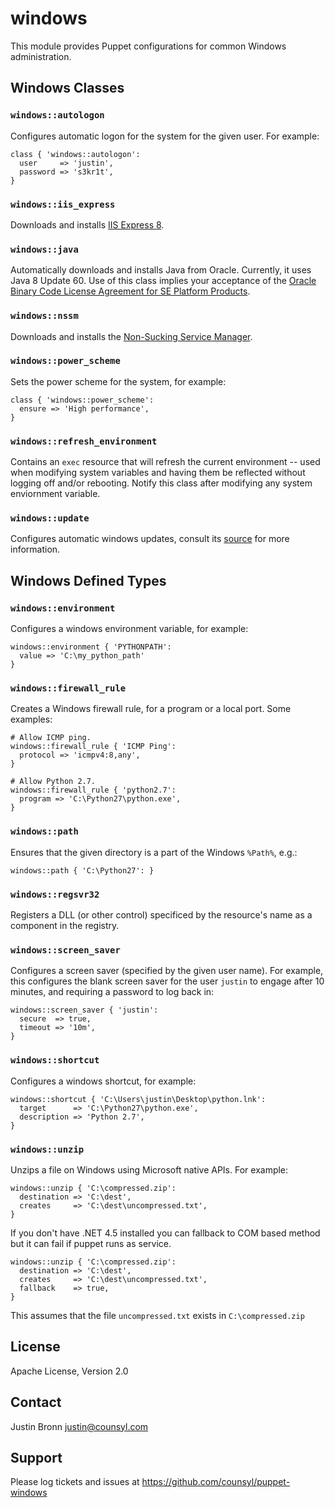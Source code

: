 windows
=======

This module provides Puppet configurations for common Windows administration.

Windows Classes
---------------

### `windows::autologon`

Configures automatic logon for the system for the given user.  For example:

```puppet
class { 'windows::autologon':
  user     => 'justin',
  password => 's3kr1t',
}
```

### `windows::iis_express`

Downloads and installs [IIS Express 8](http://www.microsoft.com/en-ca/download/details.aspx?id=34679).

### `windows::java`

Automatically downloads and installs Java from Oracle.  Currently, it uses
Java 8 Update 60.  Use of this class implies your acceptance of the
[Oracle Binary Code License Agreement for SE Platform Products](http://www.oracle.com/technetwork/java/javase/terms/license/index.html).

### `windows::nssm`

Downloads and installs the [Non-Sucking Service Manager](http://nssm.cc/).

### `windows::power_scheme`

Sets the power scheme for the system, for example:

```puppet
class { 'windows::power_scheme':
  ensure => 'High performance',
}
```

### `windows::refresh_environment`

Contains an `exec` resource that will refresh the current environment --
used when modifying system variables and having them be reflected
without logging off and/or rebooting.   Notify this class after modifying
any system enviornment variable.

### `windows::update`

Configures automatic windows updates, consult its [source](manifests/update.pp) for
more information.


Windows Defined Types
---------------------

### `windows::environment`

Configures a windows environment variable, for example:

```puppet
windows::environment { 'PYTHONPATH':
  value => 'C:\my_python_path'
}
```

### `windows::firewall_rule`

Creates a Windows firewall rule, for a program or a local port.
Some examples:

```puppet
# Allow ICMP ping.
windows::firewall_rule { 'ICMP Ping':
  protocol => 'icmpv4:8,any',
}

# Allow Python 2.7.
windows::firewall_rule { 'python2.7':
  program => 'C:\Python27\python.exe',
}
```

### `windows::path`

Ensures that the given directory is a part of the Windows `%Path%`, e.g.:

```puppet
windows::path { 'C:\Python27': }
```

### `windows::regsvr32`

Registers a DLL (or other control) specificed by the resource's name as
a component in the registry.

### `windows::screen_saver`

Configures a screen saver (specified by the given user name).  For example,
this configures the blank screen saver for the user `justin` to engage after
10 minutes, and requiring a password to log back in:

```puppet
windows::screen_saver { 'justin':
  secure  => true,
  timeout => '10m',
}
```

### `windows::shortcut`

Configures a windows shortcut, for example:

```puppet
windows::shortcut { 'C:\Users\justin\Desktop\python.lnk':
  target      => 'C:\Python27\python.exe',
  description => 'Python 2.7',
}
```

### `windows::unzip`

Unzips a file on Windows using Microsoft native APIs.  For example:

```puppet
windows::unzip { 'C:\compressed.zip':
  destination => 'C:\dest',
  creates     => 'C:\dest\uncompressed.txt',
}
```

If you don't have .NET 4.5 installed you can fallback to COM based method but it can fail if puppet runs as service. 

```puppet
windows::unzip { 'C:\compressed.zip':
  destination => 'C:\dest',
  creates     => 'C:\dest\uncompressed.txt',
  fallback    => true,
}
```

This assumes that the file `uncompressed.txt` exists in `C:\compressed.zip`

License
-------

Apache License, Version 2.0

Contact
-------

Justin Bronn <justin@counsyl.com>

Support
-------

Please log tickets and issues at https://github.com/counsyl/puppet-windows
